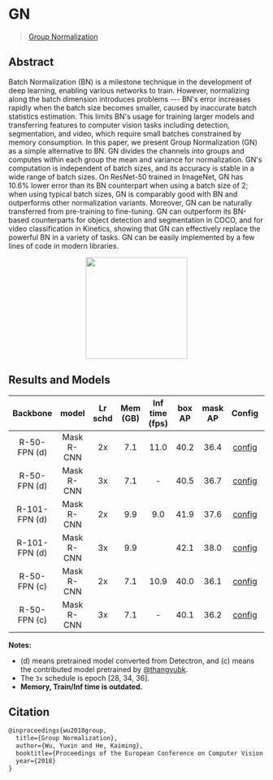 # GN

> [Group Normalization](https://arxiv.org/abs/1803.08494)

<!-- [ALGORITHM] -->

## Abstract

<!-- [ABSTRACT] -->

Batch Normalization (BN) is a milestone technique in the development of deep learning, enabling various networks to train. However, normalizing along the batch dimension introduces problems --- BN's error increases rapidly when the batch size becomes smaller, caused by inaccurate batch statistics estimation. This limits BN's usage for training larger models and transferring features to computer vision tasks including detection, segmentation, and video, which require small batches constrained by memory consumption. In this paper, we present Group Normalization (GN) as a simple alternative to BN. GN divides the channels into groups and computes within each group the mean and variance for normalization. GN's computation is independent of batch sizes, and its accuracy is stable in a wide range of batch sizes. On ResNet-50 trained in ImageNet, GN has 10.6% lower error than its BN counterpart when using a batch size of 2; when using typical batch sizes, GN is comparably good with BN and outperforms other normalization variants. Moreover, GN can be naturally transferred from pre-training to fine-tuning. GN can outperform its BN-based counterparts for object detection and segmentation in COCO, and for video classification in Kinetics, showing that GN can effectively replace the powerful BN in a variety of tasks. GN can be easily implemented by a few lines of code in modern libraries.

<!-- [IMAGE] -->
<div align=center>
<img src="https://user-images.githubusercontent.com/40661020/143889171-d4660307-3a4f-4ac2-a0ad-7d17c2f045b1.png" height="200"/>
</div>

<!-- [PAPER_TITLE: Group Normalization] -->
<!-- [PAPER_URL: https://arxiv.org/abs/1803.08494] -->

## Results and Models

| Backbone      | model      | Lr schd | Mem (GB) | Inf time (fps) | box AP | mask AP | Config | Download |
|:-------------:|:----------:|:-------:|:--------:|:--------------:|:------:|:-------:|:------:|:--------:|
| R-50-FPN (d)  | Mask R-CNN | 2x      | 7.1      | 11.0           | 40.2   | 36.4    | [config](https://github.com/open-mmlab/mmdetection/tree/master/configs/gn/mask_rcnn_r50_fpn_gn-all_2x_coco.py) | [model](https://download.openmmlab.com/mmdetection/v2.0/gn/mask_rcnn_r50_fpn_gn-all_2x_coco/mask_rcnn_r50_fpn_gn-all_2x_coco_20200206-8eee02a6.pth) &#124; [log](https://download.openmmlab.com/mmdetection/v2.0/gn/mask_rcnn_r50_fpn_gn-all_2x_coco/mask_rcnn_r50_fpn_gn-all_2x_coco_20200206_050355.log.json) |
| R-50-FPN (d)  | Mask R-CNN | 3x      | 7.1      | -              | 40.5   | 36.7    | [config](https://github.com/open-mmlab/mmdetection/tree/master/configs/gn/mask_rcnn_r50_fpn_gn-all_3x_coco.py) | [model](https://download.openmmlab.com/mmdetection/v2.0/gn/mask_rcnn_r50_fpn_gn-all_3x_coco/mask_rcnn_r50_fpn_gn-all_3x_coco_20200214-8b23b1e5.pth) &#124; [log](https://download.openmmlab.com/mmdetection/v2.0/gn/mask_rcnn_r50_fpn_gn-all_3x_coco/mask_rcnn_r50_fpn_gn-all_3x_coco_20200214_063512.log.json) |
| R-101-FPN (d) | Mask R-CNN | 2x      | 9.9      | 9.0            | 41.9   | 37.6    | [config](https://github.com/open-mmlab/mmdetection/tree/master/configs/gn/mask_rcnn_r101_fpn_gn-all_2x_coco.py) | [model](https://download.openmmlab.com/mmdetection/v2.0/gn/mask_rcnn_r101_fpn_gn-all_2x_coco/mask_rcnn_r101_fpn_gn-all_2x_coco_20200205-d96b1b50.pth) &#124; [log](https://download.openmmlab.com/mmdetection/v2.0/gn/mask_rcnn_r101_fpn_gn-all_2x_coco/mask_rcnn_r101_fpn_gn-all_2x_coco_20200205_234402.log.json) |
| R-101-FPN (d) | Mask R-CNN | 3x      | 9.9      |                | 42.1   | 38.0    | [config](https://github.com/open-mmlab/mmdetection/tree/master/configs/gn/mask_rcnn_r101_fpn_gn-all_3x_coco.py) | [model](https://download.openmmlab.com/mmdetection/v2.0/gn/mask_rcnn_r101_fpn_gn-all_3x_coco/mask_rcnn_r101_fpn_gn-all_3x_coco_20200513_181609-0df864f4.pth) &#124; [log](https://download.openmmlab.com/mmdetection/v2.0/gn/mask_rcnn_r101_fpn_gn-all_3x_coco/mask_rcnn_r101_fpn_gn-all_3x_coco_20200513_181609.log.json) |
| R-50-FPN (c)  | Mask R-CNN | 2x      | 7.1      | 10.9           | 40.0   | 36.1    | [config](https://github.com/open-mmlab/mmdetection/tree/master/configs/gn/mask_rcnn_r50_fpn_gn-all_contrib_2x_coco.py) | [model](https://download.openmmlab.com/mmdetection/v2.0/gn/mask_rcnn_r50_fpn_gn-all_contrib_2x_coco/mask_rcnn_r50_fpn_gn-all_contrib_2x_coco_20200207-20d3e849.pth) &#124; [log](https://download.openmmlab.com/mmdetection/v2.0/gn/mask_rcnn_r50_fpn_gn-all_contrib_2x_coco/mask_rcnn_r50_fpn_gn-all_contrib_2x_coco_20200207_225832.log.json) |
| R-50-FPN (c)  | Mask R-CNN | 3x      | 7.1      | -              | 40.1   | 36.2    | [config](https://github.com/open-mmlab/mmdetection/tree/master/configs/gn/mask_rcnn_r50_fpn_gn-all_contrib_3x_coco.py) | [model](https://download.openmmlab.com/mmdetection/v2.0/gn/mask_rcnn_r50_fpn_gn-all_contrib_3x_coco/mask_rcnn_r50_fpn_gn-all_contrib_3x_coco_20200225-542aefbc.pth) &#124; [log](https://download.openmmlab.com/mmdetection/v2.0/gn/mask_rcnn_r50_fpn_gn-all_contrib_3x_coco/mask_rcnn_r50_fpn_gn-all_contrib_3x_coco_20200225_235135.log.json) |

**Notes:**

- (d) means pretrained model converted from Detectron, and (c) means the contributed model pretrained by [@thangvubk](https://github.com/thangvubk).
- The `3x` schedule is epoch [28, 34, 36].
- **Memory, Train/Inf time is outdated.**

## Citation

```latex
@inproceedings{wu2018group,
  title={Group Normalization},
  author={Wu, Yuxin and He, Kaiming},
  booktitle={Proceedings of the European Conference on Computer Vision (ECCV)},
  year={2018}
}
```

